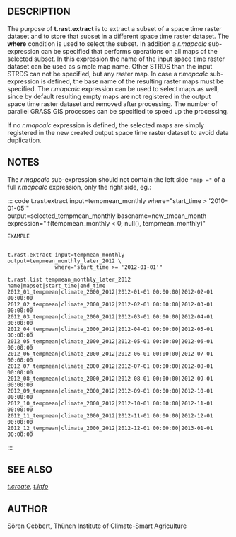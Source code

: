 ## DESCRIPTION

The purpose of **t.rast.extract** is to extract a subset of a space time
raster dataset and to store that subset in a different space time raster
dataset. The **where** condition is used to select the subset. In
addition a *r.mapcalc* sub-expression can be specified that performs
operations on all maps of the selected subset. In this expression the
name of the input space time raster dataset can be used as simple map
name. Other STRDS than the input STRDS can not be specified, but any
raster map. In case a *r.mapcalc* sub-expression is defined, the base
name of the resulting raster maps must be specified. The *r.mapcalc*
expression can be used to select maps as well, since by default
resulting empty maps are not registered in the output space time raster
dataset and removed after processing. The number of parallel GRASS GIS
processes can be specified to speed up the processing.

If no *r.mapcalc* expression is defined, the selected maps are simply
registered in the new created output space time raster dataset to avoid
data duplication.

## NOTES

The *r.mapcalc* sub-expression should not contain the left side
`"map ="` of a full *r.mapcalc* expression, only the right side, eg.:

::: code
    t.rast.extract input=tempmean_monthly where="start_time > '2010-01-05'" \
                   output=selected_tempmean_monthly basename=new_tmean_month \
                   expression="if(tempmean_monthly < 0, null(), tempmean_monthly)"


    EXAMPLE


    t.rast.extract input=tempmean_monthly output=tempmean_monthly_later_2012 \
                   where="start_time >= '2012-01-01'"

    t.rast.list tempmean_monthly_later_2012
    name|mapset|start_time|end_time
    2012_01_tempmean|climate_2000_2012|2012-01-01 00:00:00|2012-02-01 00:00:00
    2012_02_tempmean|climate_2000_2012|2012-02-01 00:00:00|2012-03-01 00:00:00
    2012_03_tempmean|climate_2000_2012|2012-03-01 00:00:00|2012-04-01 00:00:00
    2012_04_tempmean|climate_2000_2012|2012-04-01 00:00:00|2012-05-01 00:00:00
    2012_05_tempmean|climate_2000_2012|2012-05-01 00:00:00|2012-06-01 00:00:00
    2012_06_tempmean|climate_2000_2012|2012-06-01 00:00:00|2012-07-01 00:00:00
    2012_07_tempmean|climate_2000_2012|2012-07-01 00:00:00|2012-08-01 00:00:00
    2012_08_tempmean|climate_2000_2012|2012-08-01 00:00:00|2012-09-01 00:00:00
    2012_09_tempmean|climate_2000_2012|2012-09-01 00:00:00|2012-10-01 00:00:00
    2012_10_tempmean|climate_2000_2012|2012-10-01 00:00:00|2012-11-01 00:00:00
    2012_11_tempmean|climate_2000_2012|2012-11-01 00:00:00|2012-12-01 00:00:00
    2012_12_tempmean|climate_2000_2012|2012-12-01 00:00:00|2013-01-01 00:00:00
:::

## SEE ALSO

*[t.create](t.create.html), [t.info](t.info.html)*

## AUTHOR

Sören Gebbert, Thünen Institute of Climate-Smart Agriculture

